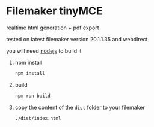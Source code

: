 # Filemaker tinyMCE

realtime html generation + pdf export

tested on latest filemaker version 20.1.1.35 and webdirect

<!-- **suported languages are german or english it detects it via your browser language** -->

<!-- to add more languages go to `src/editor.js` line 50-52 -->

you will need [nodejs](https://nodejs.org/en/) to build it

1.  npm install

    ```bash
    npm install
    ```

2.  build

    ```bash
    npm run build
    ```

3.  copy the content of the `dist` folder to your filemaker

    ```bash
    ./dist/index.html
    ```
